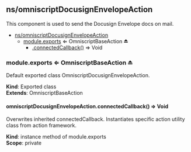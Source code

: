 ## ns/omniscriptDocusignEnvelopeAction

This component is used to send the Docusign Envelope docs on mail.

- [ns/omniscriptDocusignEnvelopeAction](#markdown-header-nsomniscriptdocusignenvelopeaction)
  - [module.exports](#markdown-header-moduleexports-omniscriptbaseaction) ⇐ OmniscriptBaseAction ⏏
    - [.connectedCallback()](#markdown-header-omniscriptdocusignenvelopeactionconnectedcallback-void) ⇒ Void

### module.exports ⇐ OmniscriptBaseAction ⏏

Default exported class OmniscriptDocusignEnvelopeAction.

**Kind**: Exported class  
**Extends**: OmniscriptBaseAction

#### omniscriptDocusignEnvelopeAction.connectedCallback() ⇒ Void

Overwrites inherited connectedCallback. Instantiates specific action utility class from action
framework.

**Kind**: instance method of module.exports  
**Scope**: private
